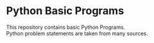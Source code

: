 # Python Basic Programs
This repository contains basic Python Programs.\
Python problem statements are taken from many sources.

